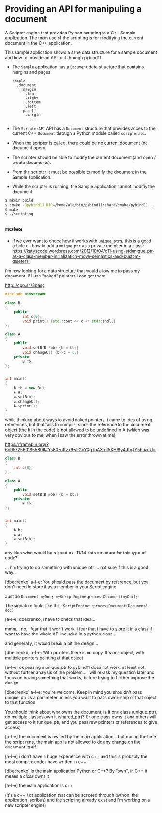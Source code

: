 # Providing an API for manipuling a document

A Scripter engine that provides Python scripting to a C++ Sample application. The main use of the scripting is for modifying the current document in the C++ application.

This sample application shows a sane data structure for a sample document and how to provide an API to it through pybind11

- The `Sample` application has a `Document` data structure that contains margins and pages:  

  ```
  sample
    .document
      .margin
        .top
        .right
        .bottom
        .left
      .page[]
        .margin
          ...
   ```

- The `ScripterAPI` API has a `Document` structure that provides acces to the current C++ `Document` through a Python module called `scripterapi`.
- When the scripter is called, there could be no current document (no document open).
- The scripter should be able to modify the current document (and open / create documents).
- From the scripter it must be possible to modify the document in the Sample application.
- While the scripter is running, the Sample application cannot modifiy the document.

~~~.sh
$ mkdir build
$ cmake -Dpybind11_DIR=/home/ale/bin/pybind11/share/cmake/pybind11 ..
$ make
$ ./scripting
~~~

## notes

- if we ever want to check how it works with `unique_ptr`s, this is a good article on how to add a `unique_ptr` as a private member in a class: <https://katyscode.wordpress.com/2012/10/04/c11-using-stdunique_ptr-as-a-class-member-initialization-move-semantics-and-custom-deleters/>


i'm now looking for a data structure that would allow me to pass my document. if i use "naked" pointers i can get there:

http://cpp.sh/3pasg

```.cpp
#include <iostream>

class B
{
    public:
        int c{0};
        void print() {std::cout << c << std::endl;}
};

class A
{
    public:
        void setB(B *bb) {b = bb;}
        void changeC() {b->c = 6;}
    private:
        B *b;
};


int main()
{
    B *b = new B();
    A a;
    a.setB(b);
    a.changeC();
    b->print();
}
```

 while thinking about ways to avoid naked pointers, i came to idea of using references, but that fails to compile, since the reference to the document object (the b in the code) is not allowed to be undefined in A (which was very obvious to me, when i saw the error thrown at me)

https://framabin.org/?6c95725601855806#Ys80zuKzx9wllGoYXgTpAXrnl5XH/8y4JfgJY5huanU=

```.cpp
class B
{
    int c{0};
};

class A
{
    public:
        void setB(B &bb) {b = bb;}
    private:
        B &b;
};


int main()
{
    B b;
    A a;
    a.setB(b);
}
```

any idea what would be a good c++11/14 data structure for this type of code?

... i'm trying to do something with unique_ptr ... not sure if this is a good way...

[dbedrenko] a-l-e:  You should pass the document by reference, but you don't need to store it as a member in your Script engine

Just do `Document myDoc; myScriptEngine.processDocument(myDoc);`

The signature looks like this: `ScriptEngine::processDocument(Document& doc)`

[a-l-e] dbedrenko, i have to check that idea...

 mmm... no, i fear that it won't work. i fear that i have to store it in a class if i want to have the whole API included in a python class...

and generally, it would break a bit the design...

[dbedrenko] a-l-e:  With pointers there is no copy. It's one object, with multiple pointers pointing at that object

[a-l-e] ok passing a unique_ptr to pybind11 does not work, at least not without further analysis of the problem... i will re-ask my question later and focus on having something that works, before trying to further improve the design.

[dbedrenko] a-l-e:  you're welcome. Keep in mind you shouldn't pass unique_ptr as a parameter unless you want to pass ownership of that object to that function

You should think about who owns the document, is it one class (unique_ptr), do multiple classes own it (shared_ptr)? Or one class owns it and others will get access to it (unique_ptr, and you pass raw pointers or references to give access)

[a-l-e] the document is owned by the main application... but during the time the script runs, the main app is not allowed to do any change on the document itself.

[a-l-e] i don't have a huge experience with c++ and this is probably the most complex code i have written in c++...

[dbedrenko] Is the main application Python or C++? By "own", in C++ it means a *class* owns it

[a-l-e] the main application is c++

(it's a c++ / qt application that can be scripted through python; the application (scribus) and the scripting already exist and i'm working on a new scripter engine)
